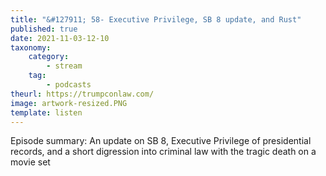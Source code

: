 ```yaml
---
title: "&#127911; 58- Executive Privilege, SB 8 update, and Rust"
published: true
date: 2021-11-03-12-10
taxonomy:
    category:
        - stream
    tag:
        - podcasts
theurl: https://trumpconlaw.com/
image: artwork-resized.PNG
template: listen
---
```


Episode summary: An update on SB 8, Executive Privilege of presidential records, and a short digression into criminal law with the tragic death on a movie set
